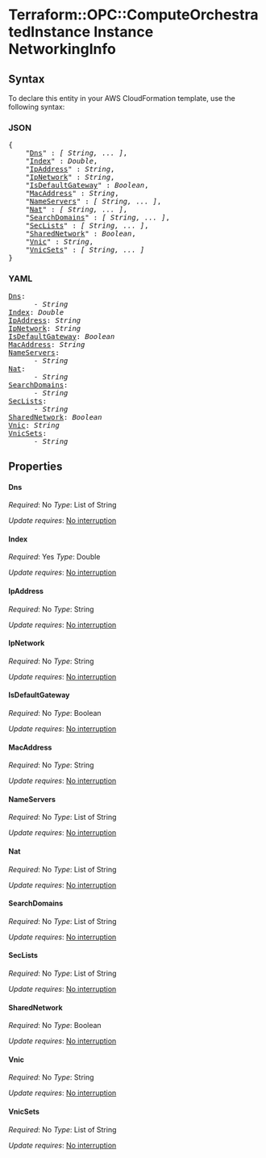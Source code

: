 # Terraform::OPC::ComputeOrchestratedInstance Instance NetworkingInfo

## Syntax

To declare this entity in your AWS CloudFormation template, use the following syntax:

### JSON

<pre>
{
    "<a href="#dns" title="Dns">Dns</a>" : <i>[ String, ... ]</i>,
    "<a href="#index" title="Index">Index</a>" : <i>Double</i>,
    "<a href="#ipaddress" title="IpAddress">IpAddress</a>" : <i>String</i>,
    "<a href="#ipnetwork" title="IpNetwork">IpNetwork</a>" : <i>String</i>,
    "<a href="#isdefaultgateway" title="IsDefaultGateway">IsDefaultGateway</a>" : <i>Boolean</i>,
    "<a href="#macaddress" title="MacAddress">MacAddress</a>" : <i>String</i>,
    "<a href="#nameservers" title="NameServers">NameServers</a>" : <i>[ String, ... ]</i>,
    "<a href="#nat" title="Nat">Nat</a>" : <i>[ String, ... ]</i>,
    "<a href="#searchdomains" title="SearchDomains">SearchDomains</a>" : <i>[ String, ... ]</i>,
    "<a href="#seclists" title="SecLists">SecLists</a>" : <i>[ String, ... ]</i>,
    "<a href="#sharednetwork" title="SharedNetwork">SharedNetwork</a>" : <i>Boolean</i>,
    "<a href="#vnic" title="Vnic">Vnic</a>" : <i>String</i>,
    "<a href="#vnicsets" title="VnicSets">VnicSets</a>" : <i>[ String, ... ]</i>
}
</pre>

### YAML

<pre>
<a href="#dns" title="Dns">Dns</a>: <i>
      - String</i>
<a href="#index" title="Index">Index</a>: <i>Double</i>
<a href="#ipaddress" title="IpAddress">IpAddress</a>: <i>String</i>
<a href="#ipnetwork" title="IpNetwork">IpNetwork</a>: <i>String</i>
<a href="#isdefaultgateway" title="IsDefaultGateway">IsDefaultGateway</a>: <i>Boolean</i>
<a href="#macaddress" title="MacAddress">MacAddress</a>: <i>String</i>
<a href="#nameservers" title="NameServers">NameServers</a>: <i>
      - String</i>
<a href="#nat" title="Nat">Nat</a>: <i>
      - String</i>
<a href="#searchdomains" title="SearchDomains">SearchDomains</a>: <i>
      - String</i>
<a href="#seclists" title="SecLists">SecLists</a>: <i>
      - String</i>
<a href="#sharednetwork" title="SharedNetwork">SharedNetwork</a>: <i>Boolean</i>
<a href="#vnic" title="Vnic">Vnic</a>: <i>String</i>
<a href="#vnicsets" title="VnicSets">VnicSets</a>: <i>
      - String</i>
</pre>

## Properties

#### Dns

_Required_: No
_Type_: List of String

_Update requires_: [No interruption](https://docs.aws.amazon.com/AWSCloudFormation/latest/UserGuide/using-cfn-updating-stacks-update-behaviors.html#update-no-interrupt)

#### Index

_Required_: Yes
_Type_: Double

_Update requires_: [No interruption](https://docs.aws.amazon.com/AWSCloudFormation/latest/UserGuide/using-cfn-updating-stacks-update-behaviors.html#update-no-interrupt)

#### IpAddress

_Required_: No
_Type_: String

_Update requires_: [No interruption](https://docs.aws.amazon.com/AWSCloudFormation/latest/UserGuide/using-cfn-updating-stacks-update-behaviors.html#update-no-interrupt)

#### IpNetwork

_Required_: No
_Type_: String

_Update requires_: [No interruption](https://docs.aws.amazon.com/AWSCloudFormation/latest/UserGuide/using-cfn-updating-stacks-update-behaviors.html#update-no-interrupt)

#### IsDefaultGateway

_Required_: No
_Type_: Boolean

_Update requires_: [No interruption](https://docs.aws.amazon.com/AWSCloudFormation/latest/UserGuide/using-cfn-updating-stacks-update-behaviors.html#update-no-interrupt)

#### MacAddress

_Required_: No
_Type_: String

_Update requires_: [No interruption](https://docs.aws.amazon.com/AWSCloudFormation/latest/UserGuide/using-cfn-updating-stacks-update-behaviors.html#update-no-interrupt)

#### NameServers

_Required_: No
_Type_: List of String

_Update requires_: [No interruption](https://docs.aws.amazon.com/AWSCloudFormation/latest/UserGuide/using-cfn-updating-stacks-update-behaviors.html#update-no-interrupt)

#### Nat

_Required_: No
_Type_: List of String

_Update requires_: [No interruption](https://docs.aws.amazon.com/AWSCloudFormation/latest/UserGuide/using-cfn-updating-stacks-update-behaviors.html#update-no-interrupt)

#### SearchDomains

_Required_: No
_Type_: List of String

_Update requires_: [No interruption](https://docs.aws.amazon.com/AWSCloudFormation/latest/UserGuide/using-cfn-updating-stacks-update-behaviors.html#update-no-interrupt)

#### SecLists

_Required_: No
_Type_: List of String

_Update requires_: [No interruption](https://docs.aws.amazon.com/AWSCloudFormation/latest/UserGuide/using-cfn-updating-stacks-update-behaviors.html#update-no-interrupt)

#### SharedNetwork

_Required_: No
_Type_: Boolean

_Update requires_: [No interruption](https://docs.aws.amazon.com/AWSCloudFormation/latest/UserGuide/using-cfn-updating-stacks-update-behaviors.html#update-no-interrupt)

#### Vnic

_Required_: No
_Type_: String

_Update requires_: [No interruption](https://docs.aws.amazon.com/AWSCloudFormation/latest/UserGuide/using-cfn-updating-stacks-update-behaviors.html#update-no-interrupt)

#### VnicSets

_Required_: No
_Type_: List of String

_Update requires_: [No interruption](https://docs.aws.amazon.com/AWSCloudFormation/latest/UserGuide/using-cfn-updating-stacks-update-behaviors.html#update-no-interrupt)

